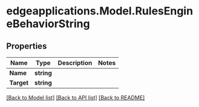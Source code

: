 # edgeapplications.Model.RulesEngineBehaviorString

## Properties

Name | Type | Description | Notes
------------ | ------------- | ------------- | -------------
**Name** | **string** |  | 
**Target** | **string** |  | 

[[Back to Model list]](../README.md#documentation-for-models) [[Back to API list]](../README.md#documentation-for-api-endpoints) [[Back to README]](../README.md)

